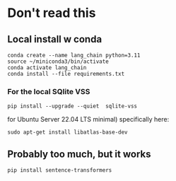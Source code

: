 # Don't read this


## Local install w conda

```
conda create --name lang_chain python=3.11 
source ~/miniconda3/bin/activate 
conda activate lang_chain
conda install --file requirements.txt
```

### For the local SQlite VSS

```
pip install --upgrade --quiet  sqlite-vss
```

for Ubuntu Server 22.04 LTS minimal) specifically here:

```
sudo apt-get install libatlas-base-dev
```

## Probably too much, but it works

```
pip install sentence-transformers  
```
